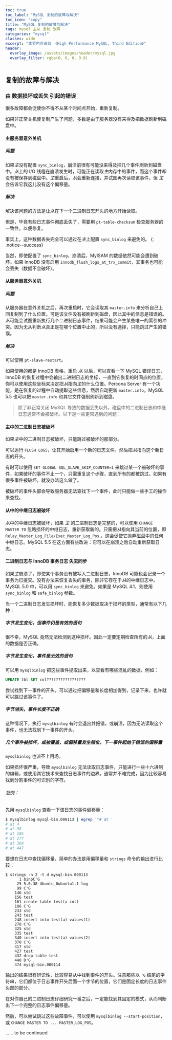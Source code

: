```yaml
---
toc: true
toc_label: "MySQL 复制的故障与解决"
toc_icon: "copy"
title: "MySQL 复制的故障与解决"
tags: mysql 主从 复制 故障
categories: "mysql"
classes: wide
excerpt: "本节内容译自 《High Performance MySQL, Third Edition》"
header:
  overlay_image: /assets/images/header/mysql.jpg
  overlay_filter: rgba(0, 0, 0, 0.8)
---
```






## 复制的故障与解决





### 由 数据损坏或丢失 引起的错误

很多故障都会促使你不得不从某个时间点开始，重新复制。

如果非正常关机使复制产生了问题，多数是由于服务器没有来得及把数据刷新到磁盘中。



#### 主服务器意外关机


##### 问题

如果*主*没有配置 `sync_binlog`，崩溃前很有可能没来得及把几个事件刷新到磁盘中。*从*上的 I/O 线程在崩溃发生时，可能正在读取*主*内存中的事件，而这个事件却没有被保存到磁盘中。*主*重启后，*从*会重新连接，并试图再次读取该事件，但 *主* 会告诉它我这儿没有这个偏移量。

##### 解决

解决该问题的方法是让*从*在下一个二进制日志开头的地方开始读取。

但是，毕竟有些日志事件彻底丢失了，需要用 `pt-table-checksum` 检查服务器的一致性，以便修复。

事实上，这种数据丢失完全可以通过在*主*上配置 `sync_binlog` 来避免的。
{: .notice--success}

当然，即使配置了 `sync_binlog`，崩溃后，MyISAM 的数据依然可能会遭到破坏。如果 InnoDB 没有启用 `innodb_flush_logs_at_trx_commit`，其事务也可能会丢失（数据不会破坏）。



#### 从服务器意外关机


##### 问题

从服务器在意外关机之后，再次重启时，它会读取其 `master.info` 来分析自己上回复制到了什么位置。可是该文件没有被刷新到磁盘，因此其中的信息是错误的。*从*可能会试图重新执行几个二进制日志事件，结果可能会产生某些唯一的索引的冲突。因为无从判断*从*真正是在哪个位置中止的，所以没有选择，只能跳过产生的错误。

##### 解决

可以使用 `pt-slave-restart`。

如果使用的都是 InnoDB 表格，重启 *从* 以后，可以查看一下 MySQL 错误日志，InnoDB 的恢复过程中会输出二进制日志的坐标，一直到它恢复的时间点的位置，你可以使用这些坐标来决定把*从*指向*主*的什么位置。Percona Server 有一个功能，是在恢复的过程中自动提取这些信息，然后自动更新 `master.info`。MySQL 5.5 也可以把 `master.info` 和其它文件强制刷新到磁盘。


>除了非正常关闭 MySQL 导致的数据丢失以外，磁盘中的二进制日志和中继日志通常不会被破坏。以下是一些更常遇到的问题：



#### 主中的二进制日志被破坏

如果*主*中的二进制日志被破坏，只能跳过被破坏的那部分。

可以运行 `FLUSH LOGS`，让其开始启用一个新的日志文件，然后把*从*指向这个新日志的开头。

有时可以使用 `SET GLOBAL SQL_SLAVE_SKIP_COUNTER=1` 来跳过某一个被破坏的事件，如果破坏的事件不止一个，只需重复这个步骤，直到所有的都被跳过。如果有很多事件被破坏，就没办法这么做了。

被破坏的事件头部会导致服务器无法查找下一个事件，此时只能做一些手工的操作来查找。



#### 从中的中继日志被破坏

*从*中的中继日志被破坏，如果 *主* 的二进制日志是完整的，可以使用 `CHANGE MASTER TO` 忽略损坏的中继日志，重新获取新的。只需把*从*指向其当前的位置，即 `Relay_Master_Log_File/Exec_Master_Log_Pos` 。这会促使它抛弃磁盘中的任何中继日志。MySQL 5.5 在这方面有些改进：它可以在崩溃之后自动重新获取日志。



#### 二进制日志与 InnoDB 事务日志 失去同步

如果*主*崩溃了，即使某个事务没有被写入二进制日志，InnoDB 可能也会记录一个事务为已提交。没有办法来恢复丢失的事务，除非它存在于*从*的中继日志中。MySQL 5.0 中，可以用 `sync_binlog` 来避免。如果是 MySQL 4.1，则使用 `sync_binlog` 和 `safe_binlog` 参数。

当一个二进制日志发生损坏时，能恢复多少数据取决于损坏的类型，通常有以下几种：


##### 字节发生变化，但事件仍是有效的语句

很不幸，MySQL 竟然无法检测到这种损坏。因此一定要定期检查所有的*从*，上面的数据是否正确。


##### 字节发生变化，事件是无效的语句

可以用 `mysqlbinlog` 把这些事件提取出来，以查看有哪些混乱的数据，例如：

```sql
UPDATE tbl SET col?????????????????
```

尝试找到下一事件的开头，可以通过把偏移量和长度相加得到，记录下来，也许就可以跳过该事件了。


##### 字节消失，事件长度不正确

这种情况下，执行 `mysqlbinlog` 有时会退出并报错，或崩溃，因为无法读取这个事件，也无法找到下一事件的开头。


##### 几个事件被损坏，或被覆盖，或偏移量发生错位，下一事件起始于错误的偏移量

`mysqlbinlog` 也派不上用场。

如果损坏很严重，导致 `mysqlbinlog` 无法读取日志事件，只能进行一些十六进制的编辑，或使用其它技术来查找日志事件的边界。通常并不难完成，因为比较容易找到分割事件的可识别的字符。

###### 范例：

先用 `mysqlbinlog` 查看一下该日志的事件偏移量：

```bash
$ mysqlbinlog mysql-bin.000113 | egrep '^# at '
# at 4
# at 98
# at 185
# at 277
# at 369
# at 447
```

要想在日志中查找偏移量，简单的办法是用偏移量和 `strings` 命令的输出进行比较：

```shell
$ strings -n 2 -t d mysql-bin.000113
	  1 binpC'G
	 25	5.0.38-Ubuntu_0ubuntu1.1-log
	 99	C'G
	146 std
	156 test
	161 create table test(a int)
	186 C'G
	233 std
	243 test
	248 insert into test(a) values(1)
	278 C'G
	325 std
	335 test
	340 insert into test(a) values(2)
	370 C'G
	417 std
	427 test
	432 drop table test
	448 D'G
	474 mysql-bin.000114
```

输出的结果很有辨识性，比较容易从中找到事件的开头。注意那些以 `'G` 结尾的字符串，它们都位于日志事件开头后面一个字节的位置，它们是固定长度的日志事件头部的部分。

在对你自己的二进制日志仔细研究一番之后，一定能找到其固定的模式，从而判断出下一个完整的日志事件偏移量。

然后，可以尝试跳过这些故障事件，可以使用 `mysqlbinlog --start-position`，或 `CHANGE MASTER TO ... MASTER_LOG_POS`。


...... to be continued
